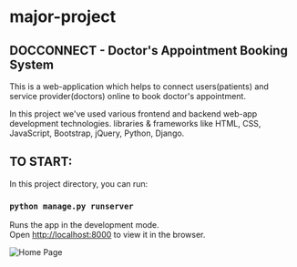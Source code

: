 # major-project

## DOCCONNECT -  Doctor's Appointment Booking System

This is a web-application which helps to connect users(patients) and service provider(doctors) online to book doctor's appointment.

In this project we've used various frontend and backend web-app development technologies. libraries & frameworks like HTML, CSS, JavaScript, Bootstrap, jQuery, Python, Django.


## TO START:

In this project directory, you can run:

### `python manage.py runserver`

Runs the app in the development mode.\
Open [http://localhost:8000](http://localhost:8000) to view it in the browser.


![Home Page](https://github.com/ishwors/major-project/blob/develop/Docconnect.png?raw=true)
